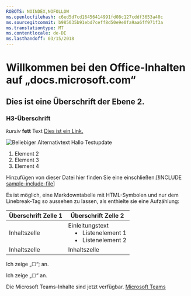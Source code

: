 ```yaml
---
ROBOTS: NOINDEX,NOFOLLOW
ms.openlocfilehash: c6ed5d7cd16456414991fd08c127cddf3653a40c
ms.sourcegitcommit: b985035b91ebd7ceff8d50e9e0fa9aa6ff971f3a
ms.translationtype: MT
ms.contentlocale: de-DE
ms.lasthandoff: 03/15/2018
---
```

# <a name="welcome-to-office-content-on-docsmicrosoftcom"></a>Willkommen bei den Office-Inhalten auf „docs.microsoft.com“
## <a name="this-is-a-level-2-heading"></a>Dies ist eine Überschrift der Ebene 2.
### <a name="h3-header"></a>H3-Überschrift

*kursiv*
**fett** Text [Dies ist ein Link.](Office-365-groups.md)

![Beliebiger Alternativtext](media/Overview-Microsoft-Teams-image1.png) Hallo Testupdate
1. Element 2
2. Element 3
3. Element 4


Hinzufügen von dieser Datei hier finden Sie eine einschließen:[!INCLUDE [sample-include-file](includes/sample-include-file.md)]


Es ist möglich, eine Markdowntabelle mit HTML-Symbolen und nur dem Linebreak-Tag so aussehen zu lassen, als enthielte sie eine Aufzählung:

| Überschrift Zelle 1 | Überschrift Zelle 2 |
| ---          | ---          |
| Inhaltszelle |Einleitungstext <br>&nbsp;&nbsp;&nbsp; &bull;&nbsp;&nbsp; Listenelement 1<br> &nbsp;&nbsp;&nbsp; &bull;&nbsp;&nbsp; Listenelement 2     |
| Inhaltszelle | Inhaltszelle |

<p>Ich zeige „&#9744“; an.</p>
<p>Ich zeige „&#x2610;“ an.</p>


Die Microsoft Teams-Inhalte sind jetzt verfügbar.
[Microsoft Teams](https://docs.microsoft.com/MicrosoftTeams)
